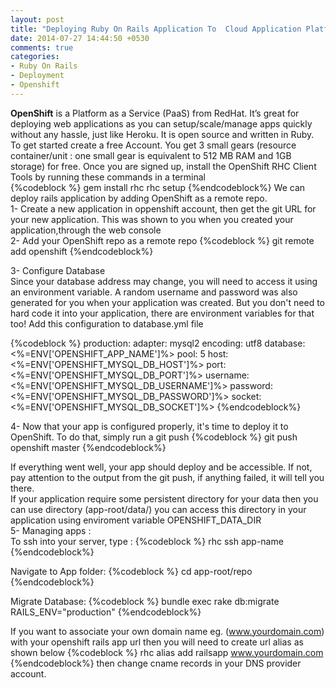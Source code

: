 ```yaml
---
layout: post
title: "Deploying Ruby On Rails Application To  Cloud Application Platform  - Openshift"
date: 2014-07-27 14:44:50 +0530
comments: true
categories:
- Ruby On Rails
- Deployment
- Openshift
---
```

<div class='post'>
<div dir="ltr" style="text-align: left;" trbidi="on">
<span style="font-weight: bold;">OpenShift</span> is a Platform as a Service (PaaS) from RedHat. It’s great for deploying web applications as you can setup/scale/manage apps quickly without any hassle, just like Heroku. It is open source and written in Ruby.
<br/>
To get started create a free Account. You get 3 small gears (resource container/unit : one small gear is equivalent to 512 MB RAM and 1GB storage) for free. Once you are signed up, install the OpenShift RHC Client Tools by running these commands in a terminal 
<br/>
{%codeblock %}
gem install rhc
rhc setup
{%endcodeblock%}
We can deploy rails application by adding OpenShift as a remote repo. 
<br/>
1- Create a new application in oppenshift account, then get the git URL for your new application. This was shown to you when you created your application,through the web console
<br/>
2- Add your OpenShift repo as a remote repo
{%codeblock %}
git remote add openshift <OpenShift repo URL>
{%endcodeblock%}

3- Configure Database
<br/>
Since your database address may change, you will need to access it using an environment variable. A random username and password was also generated for you when your application was created. But you don't need to hard code it into your application, there are environment variables for that too!
Add this configuration to database.yml file

{%codeblock %}
production:
  adapter: mysql2
  encoding: utf8
  database: <%=ENV['OPENSHIFT_APP_NAME']%>
  pool: 5
  host: <%=ENV['OPENSHIFT_MYSQL_DB_HOST']%>
  port: <%=ENV['OPENSHIFT_MYSQL_DB_PORT']%>
  username: <%=ENV['OPENSHIFT_MYSQL_DB_USERNAME']%>
  password: <%=ENV['OPENSHIFT_MYSQL_DB_PASSWORD']%>
  socket: <%=ENV['OPENSHIFT_MYSQL_DB_SOCKET']%>
{%endcodeblock%}



4- Now that your app is configured properly, it's time to deploy it to OpenShift. To do that, simply run a git push
{%codeblock %}
git push openshift master
{%endcodeblock%}


If everything went well, your app should deploy and be accessible. If not, pay attention to the output from the git push, if anything failed, it will tell you there.
<br/>
 If your application require some persistent directory for your data then you can use directory (app-root/data/) you can access this directory in your application using enviroment variable OPENSHIFT_DATA_DIR
<br/>
5- Managing apps :
<br/>
To ssh into your server, type :
{%codeblock %}
rhc ssh app-name
{%endcodeblock%}

Navigate to App folder:
{%codeblock %}
cd app-root/repo
{%endcodeblock%}

Migrate Database:
{%codeblock %}
bundle exec rake db:migrate RAILS_ENV="production"
{%endcodeblock%}

 If you want to associate your own domain name eg. (www.yourdomain.com) with your openshift rails app url then you will need to create url alias as shown below 
{%codeblock %}
rhc alias add railsapp www.yourdomain.com
{%endcodeblock%}
then change cname records in your DNS provider account.


</div>
</div>